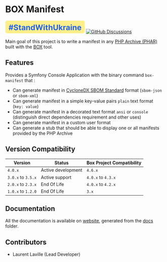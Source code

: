 <!-- markdownlint-disable MD013 MD033 -->
# BOX Manifest

[![StandWithUkraine](https://raw.githubusercontent.com/vshymanskyy/StandWithUkraine/main/badges/StandWithUkraine.svg)](https://github.com/vshymanskyy/StandWithUkraine/blob/main/docs/README.md)
[![GitHub Discussions](https://img.shields.io/github/discussions/llaville/box-manifest)](https://github.com/llaville/box-manifest/discussions)

Main goal of this project is to write a manifest in any [PHP Archive (PHAR)][php-phar] built with the [BOX][box-project] tool.

## Features

Provides a Symfony Console Application with the binary command `box-manifest` that :

- Can generate manifest in [CycloneDX SBOM Standard][cyclonedx] format (`sbom-json` or `sbom-xml`)
- Can generate manifest in a simple key-value pairs `plain` text format (`key: value`)
- Can generate manifest in a decorated text format `ansi` or `console` (distinguish direct dependencies requirement and other uses)
- Can generate manifest in a custom user format
- Can generate a stub that should be able to display one or all manifests provided by the PHP Archive

## Version Compatibility

| Version            | Status             | Box Project Compatibility |
|--------------------|--------------------|---------------------------|
| `4.0.x`            | Active development | `4.6.x`                   |
| `3.0.x` to `3.5.x` | Active support     | `4.0.x` to `4.3.x`        |
| `2.0.x` to `2.3.x` | End Of Life        | `4.0.x` to `4.2.x`        |
| `1.0.x` to `1.2.0` | End Of Life        | `3.x`                     |

## Documentation

All the documentation is available on [website][docs-website], generated from the [docs][docs-folder] folder.

## Contributors

- Laurent Laville (Lead Developer)

[php-phar]: https://www.php.net/phar
[box-project]: https://github.com/box-project/box
[cyclonedx]: https://github.com/CycloneDX
[docs-folder]: https://github.com/llaville/box-manifest/tree/4.x/docs
[docs-website]: https://llaville.github.io/box-manifest/4.x
